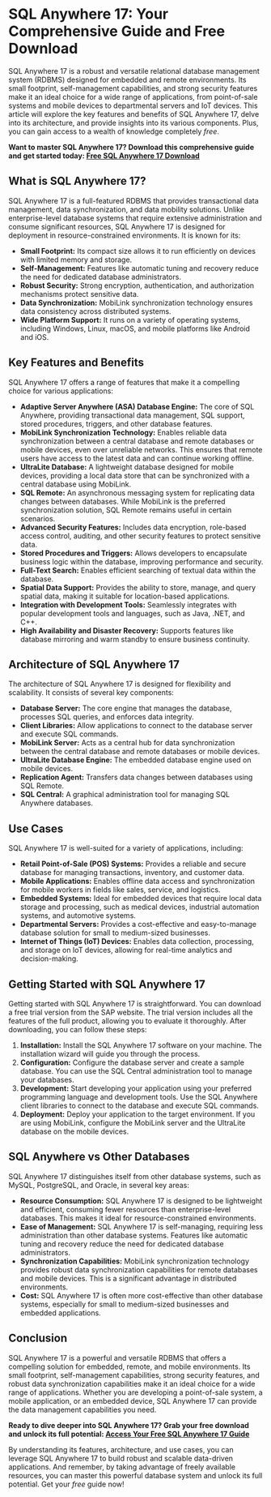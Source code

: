 # SQL Anywhere 17: Your Comprehensive Guide and Free Download

SQL Anywhere 17 is a robust and versatile relational database management system (RDBMS) designed for embedded and remote environments. Its small footprint, self-management capabilities, and strong security features make it an ideal choice for a wide range of applications, from point-of-sale systems and mobile devices to departmental servers and IoT devices. This article will explore the key features and benefits of SQL Anywhere 17, delve into its architecture, and provide insights into its various components. Plus, you can gain access to a wealth of knowledge completely *free*.

**Want to master SQL Anywhere 17? Download this comprehensive guide and get started today: [Free SQL Anywhere 17 Download](https://udemywork.com/sql-anywhere-17)**

## What is SQL Anywhere 17?

SQL Anywhere 17 is a full-featured RDBMS that provides transactional data management, data synchronization, and data mobility solutions. Unlike enterprise-level database systems that require extensive administration and consume significant resources, SQL Anywhere 17 is designed for deployment in resource-constrained environments. It is known for its:

*   **Small Footprint:** Its compact size allows it to run efficiently on devices with limited memory and storage.
*   **Self-Management:** Features like automatic tuning and recovery reduce the need for dedicated database administrators.
*   **Robust Security:** Strong encryption, authentication, and authorization mechanisms protect sensitive data.
*   **Data Synchronization:** MobiLink synchronization technology ensures data consistency across distributed systems.
*   **Wide Platform Support:** It runs on a variety of operating systems, including Windows, Linux, macOS, and mobile platforms like Android and iOS.

## Key Features and Benefits

SQL Anywhere 17 offers a range of features that make it a compelling choice for various applications:

*   **Adaptive Server Anywhere (ASA) Database Engine:** The core of SQL Anywhere, providing transactional data management, SQL support, stored procedures, triggers, and other database features.
*   **MobiLink Synchronization Technology:** Enables reliable data synchronization between a central database and remote databases or mobile devices, even over unreliable networks.  This ensures that remote users have access to the latest data and can continue working offline.
*   **UltraLite Database:**  A lightweight database designed for mobile devices, providing a local data store that can be synchronized with a central database using MobiLink.
*   **SQL Remote:** An asynchronous messaging system for replicating data changes between databases. While MobiLink is the preferred synchronization solution, SQL Remote remains useful in certain scenarios.
*   **Advanced Security Features:** Includes data encryption, role-based access control, auditing, and other security features to protect sensitive data.
*   **Stored Procedures and Triggers:** Allows developers to encapsulate business logic within the database, improving performance and security.
*   **Full-Text Search:** Enables efficient searching of textual data within the database.
*   **Spatial Data Support:**  Provides the ability to store, manage, and query spatial data, making it suitable for location-based applications.
*   **Integration with Development Tools:**  Seamlessly integrates with popular development tools and languages, such as Java, .NET, and C++.
*   **High Availability and Disaster Recovery:** Supports features like database mirroring and warm standby to ensure business continuity.

## Architecture of SQL Anywhere 17

The architecture of SQL Anywhere 17 is designed for flexibility and scalability. It consists of several key components:

*   **Database Server:** The core engine that manages the database, processes SQL queries, and enforces data integrity.
*   **Client Libraries:** Allow applications to connect to the database server and execute SQL commands.
*   **MobiLink Server:** Acts as a central hub for data synchronization between the central database and remote databases or mobile devices.
*   **UltraLite Database Engine:** The embedded database engine used on mobile devices.
*   **Replication Agent:**  Transfers data changes between databases using SQL Remote.
*   **SQL Central:** A graphical administration tool for managing SQL Anywhere databases.

## Use Cases

SQL Anywhere 17 is well-suited for a variety of applications, including:

*   **Retail Point-of-Sale (POS) Systems:** Provides a reliable and secure database for managing transactions, inventory, and customer data.
*   **Mobile Applications:**  Enables offline data access and synchronization for mobile workers in fields like sales, service, and logistics.
*   **Embedded Systems:**  Ideal for embedded devices that require local data storage and processing, such as medical devices, industrial automation systems, and automotive systems.
*   **Departmental Servers:**  Provides a cost-effective and easy-to-manage database solution for small to medium-sized businesses.
*   **Internet of Things (IoT) Devices:**  Enables data collection, processing, and storage on IoT devices, allowing for real-time analytics and decision-making.

## Getting Started with SQL Anywhere 17

Getting started with SQL Anywhere 17 is straightforward. You can download a free trial version from the SAP website.  The trial version includes all the features of the full product, allowing you to evaluate it thoroughly.  After downloading, you can follow these steps:

1.  **Installation:** Install the SQL Anywhere 17 software on your machine. The installation wizard will guide you through the process.
2.  **Configuration:** Configure the database server and create a sample database. You can use the SQL Central administration tool to manage your databases.
3.  **Development:**  Start developing your application using your preferred programming language and development tools.  Use the SQL Anywhere client libraries to connect to the database and execute SQL commands.
4.  **Deployment:** Deploy your application to the target environment.  If you are using MobiLink, configure the MobiLink server and the UltraLite database on the mobile devices.

## SQL Anywhere vs Other Databases

SQL Anywhere 17 distinguishes itself from other database systems, such as MySQL, PostgreSQL, and Oracle, in several key areas:

*   **Resource Consumption:** SQL Anywhere 17 is designed to be lightweight and efficient, consuming fewer resources than enterprise-level databases.  This makes it ideal for resource-constrained environments.
*   **Ease of Management:** SQL Anywhere 17 is self-managing, requiring less administration than other database systems.  Features like automatic tuning and recovery reduce the need for dedicated database administrators.
*   **Synchronization Capabilities:**  MobiLink synchronization technology provides robust data synchronization capabilities for remote databases and mobile devices. This is a significant advantage in distributed environments.
*   **Cost:**  SQL Anywhere 17 is often more cost-effective than other database systems, especially for small to medium-sized businesses and embedded applications.

## Conclusion

SQL Anywhere 17 is a powerful and versatile RDBMS that offers a compelling solution for embedded, remote, and mobile environments. Its small footprint, self-management capabilities, strong security features, and robust data synchronization capabilities make it an ideal choice for a wide range of applications. Whether you are developing a point-of-sale system, a mobile application, or an embedded device, SQL Anywhere 17 can provide the data management capabilities you need.

**Ready to dive deeper into SQL Anywhere 17? Grab your free download and unlock its full potential: [Access Your Free SQL Anywhere 17 Guide](https://udemywork.com/sql-anywhere-17)**

By understanding its features, architecture, and use cases, you can leverage SQL Anywhere 17 to build robust and scalable data-driven applications.  And remember, by taking advantage of freely available resources, you can master this powerful database system and unlock its full potential. Get your *free* guide now!
